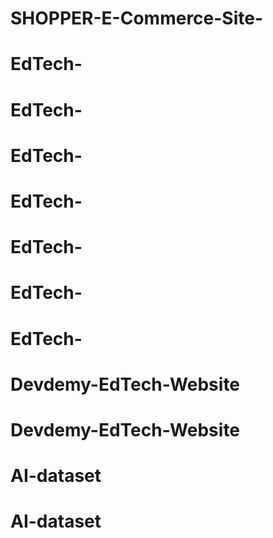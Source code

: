 # SHOPPER-E-Commerce-Site-
# EdTech-
# EdTech-
# EdTech-
# EdTech-
# EdTech-
# EdTech-
# EdTech-
# Devdemy-EdTech-Website
# Devdemy-EdTech-Website
# AI-dataset
# AI-dataset
